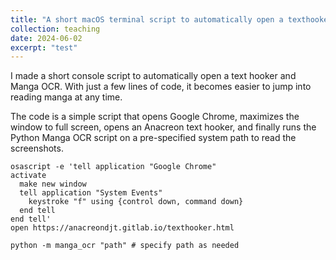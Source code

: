 ```yaml
---
title: "A short macOS terminal script to automatically open a texthooker and Manga OCR."
collection: teaching
date: 2024-06-02
excerpt: "test"
---
```


I made a short console script to automatically open a text hooker and Manga OCR. With just a few lines of code, it becomes easier to jump into reading manga at any time.

The code is a simple script that opens Google Chrome, maximizes the window to full screen, opens an Anacreon text hooker, and finally runs the Python Manga OCR script on a pre-specified system path to read the screenshots.

```
osascript -e 'tell application "Google Chrome"
activate
  make new window
  tell application "System Events"
    keystroke "f" using {control down, command down}
  end tell
end tell'
open https://anacreondjt.gitlab.io/texthooker.html

python -m manga_ocr "path" # specify path as needed
```
